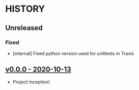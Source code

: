 # HISTORY

## Unreleased

### Fixed

- [internal] Fixed python version used for unittests in Travis

## [v0.0.0 - 2020-10-13](https://github.com/se7entyse7en/eviex/compare/0424d831d53f8db92b325b564b4c25c6bfa1a929...v0.0.0)

- Project inception!
